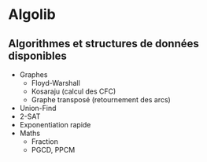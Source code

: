 # Algolib

## Algorithmes et structures de données disponibles
- Graphes
    - Floyd-Warshall
    - Kosaraju (calcul des CFC)
    - Graphe transposé (retournement des arcs)
- Union-Find
- 2-SAT
- Exponentiation rapide
- Maths
    - Fraction
    - PGCD, PPCM

